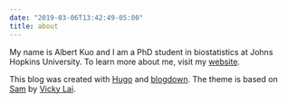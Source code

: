 ```yaml
---
date: "2019-03-06T13:42:49-05:00"
title: about
---
```


My name is Albert Kuo and I am a PhD student in biostatistics at Johns Hopkins University. To learn more about me, visit my [website](https://albertkuo.me).

This blog was created with [Hugo](https://gohugo.io/) and [blogdown](https://github.com/rstudio/blogdown). The theme is based on [Sam](https://github.com/vickylai/hugo-theme-sam) by [Vicky Lai](https://vickylai.com).
